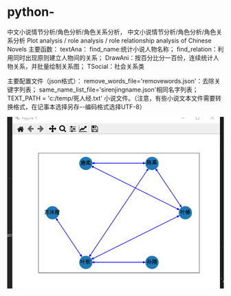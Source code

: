# python-
中文小说情节分析/角色分析/角色关系分析， 中文小说情节分析/角色分析/角色关系分析 Plot analysis / role analysis / role relationship analysis of Chinese Novels
主要函数：
textAna：
  find_name:统计小说人物名称；
  find_relation：利用同时出现原则建立人物间的关系；
  DrawAni：按百分比分一百份，连续统计人物关系，并批量绘制关系图；
TSocial：社会关系类


主要配置文件（json格式）：
  remove_words_file='removewords.json'：去除关键字列表；
  same_name_list_file='sirenjingname.json'相同名字列表；
  TEXT_PATH = 'c:/temp/死人经.txt' 小说文件。（注意，有些小说文本文件需要转换格式，在记事本选择另存--编码格式选择UTF-8）
  


![image](https://github.com/yuanren88/python-/blob/master/image/quanzhigaoshou.gif)
